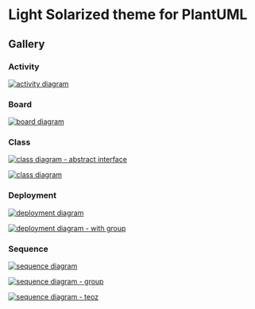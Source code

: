 # Light Solarized theme for PlantUML

## Gallery

### Activity

[![activity diagram](https://www.plantuml.com/plantuml/dsvg/HO_1QiCm38RlUWhjrXvQtvFHzR87oHAb5jXIa1K66tltALvXO8lV7qYVV6y-cU-rm8jdgeHDosJyHSkby2CxhgOLi_lMXfHi-hm-sFF-iJUoMSL9_3fhJMfCahOOTEbpMgeJItfcw1OOMDX7kDpGgJdgYhCMjH5unLEFRsVaXgVN_XYCbblSCtec0SHXCnR7G2DGQOJ_JFJ9yOY4TYm_HFvJ0Cd2AsoJEJkhuBii-7sqaqJJJzyfXpfEoB3JA72F4f_w1G00)](https://www.plantuml.com/plantuml/duml/HO_1QiCm38RlUWhjrXvQtvFHzR87oHAb5jXIa1K66tltALvXO8lV7qYVV6y-cU-rm8jdgeHDosJyHSkby2CxhgOLi_lMXfHi-hm-sFF-iJUoMSL9_3fhJMfCahOOTEbpMgeJItfcw1OOMDX7kDpGgJdgYhCMjH5unLEFRsVaXgVN_XYCbblSCtec0SHXCnR7G2DGQOJ_JFJ9yOY4TYm_HFvJ0Cd2AsoJEJkhuBii-7sqaqJJJzyfXpfEoB3JA72F4f_w1G00)


### Board

[![board diagram](https://www.plantuml.com/plantuml/dsvg/DOv12iCW44NtdiAkGnnqsLLoXPOUmCHf5DG9uqYXfs-HTlF_voyURsdYMJRo7DH58XRKZRBdzCOmvtH4qK-cegF8sQu0x5_cI1BxrXloJbMmYjcf07722cSlUHwS1iMd2h-jLgkcXpNVdEvMt_xjzBYTMfrQi8PXyW40)](https://www.plantuml.com/plantuml/duml/HO_1QiCm38RlUWhjrXvQtvFHzR87oHAb5jXIa1K66tltALvXO8lV7qYVV6y-cU-rm8jdgeHDosJyHSkby2CxhgOLi_lMXfHi-hm-sFF-iJUoMSL9_3fhJMfCahOOTEbpMgeJItfcw1OOMDX7kDpGgJdgYhCMjH5unLEFRsVaXgVN_XYCbblSCtec0SHXCnR7G2DGQOJ_JFJ9yOY4TYm_HFvJ0Cd2AsoJEJkhuBii-7sqaqJJJzyfXpfEoB3JA72F4f_w1G00)

### Class

[![class diagram - abstract interface](https://www.plantuml.com/plantuml/dsvg/TP1FIyD04CNl-od6cnxIt8k71Yieg0NJ8Y8U9kcqMTa_ONP2iUftDvl-II9ucfrvl_Tux2m8iZJMg0kfo184Rv3rdjQ9qTjAOCFUGYLIXscQCkucMorLKpI1kFHEoCcaz3RrhCcbTHkKT3aXjQXTUdmhXKKGnbAWD1W2PCVrGGVfjTFrnXj3fMZlb7P2lC6Ie4FxTS2eAC7rTvACSc4AMJV57yozPGptzsY9MxJ4gVvuu9WRnvdfOqReVrMoaMbGdHa_Jp2VwQwvwdvjW7mfW4NnGQMylGCPikHaZeBjEUWzNLwf7wN8DHQMsjBAwODbdhtcxRXRh9xZVBn_MYrlyyYYSrwmAvytTSqKmWkoqsuRHcBMFsFWGDbfgS2IBOX3g-J2hHasthTbpck1t7MRaLitrlm2)](https://www.plantuml.com/plantuml/duml/HO_1QiCm38RlUWhjrXvQtvFHzR87oHAb5jXIa1K66tltALvXO8lV7qYVV6y-cU-rm8jdgeHDosJyHSkby2CxhgOLi_lMXfHi-hm-sFF-iJUoMSL9_3fhJMfCahOOTEbpMgeJItfcw1OOMDX7kDpGgJdgYhCMjH5unLEFRsVaXgVN_XYCbblSCtec0SHXCnR7G2DGQOJ_JFJ9yOY4TYm_HFvJ0Cd2AsoJEJkhuBii-7sqaqJJJzyfXpfEoB3JA72F4f_w1G00)

[![class diagram](https://www.plantuml.com/plantuml/dsvg/LO_1JiCm343l_Wgp4nost152-vF9IxqrKc9NZYCONyzOkxIyKzwpv2J7wcJUIeON7xamLirawOU7VKxNqV5YMd1qd-fx24PVXsloiPrRPOigpkA7g2Me9POmjPBtZpqr54eIbZFGkRfHT5nu-Zg8cMf5tFqFEo0HTVAaWWzMXvWiPiRExF3wriicd-gevgUBMe7bhix3OKXKL8PU5uUFpvwsVRkGnPFVi3FxFRU26_uS-3lojFu7kqCIPxjGP9pf3eMTje_k3fEfQzIC2q-7wcoiVfju7gn-7rcBZftPuSWoj981VW40)](https://www.plantuml.com/plantuml/duml/HO_1QiCm38RlUWhjrXvQtvFHzR87oHAb5jXIa1K66tltALvXO8lV7qYVV6y-cU-rm8jdgeHDosJyHSkby2CxhgOLi_lMXfHi-hm-sFF-iJUoMSL9_3fhJMfCahOOTEbpMgeJItfcw1OOMDX7kDpGgJdgYhCMjH5unLEFRsVaXgVN_XYCbblSCtec0SHXCnR7G2DGQOJ_JFJ9yOY4TYm_HFvJ0Cd2AsoJEJkhuBii-7sqaqJJJzyfXpfEoB3JA72F4f_w1G00)

### Deployment

[![deployment diagram](https://www.plantuml.com/plantuml/dsvg/JOynSiGW34LxdK9nasgNFjLUHGRPPWB84MAIpUbZOtidpNkluJDwL2ErbXEysSAPiKeYZRySRYdEY-6aad4nM-k7SqhVzpdQqiPMMRqKus9tBzc9HYvktOPkVQUwJB6uiu6yYMBdqGw7mmFGl8rW9v1QdCWRNW6Zj198dtW5UDA0Ey17zOdn4FWaBM0dU4c9lKKf5VyrUCchbFs_Ly5-Xah2qn38QAJAU0LmiMXFF0HJJ8mxO98KMF4GJ4gPiHFU5_wXMGgUXbYCTIBF-2f8D7B2JYWI67V0IlwJPiRJiB9MANW8lXetnavGzaPbJeolWchRC-pSMdHVEWsjij_lEWsd7GvN3V3W4bfEVm00)](https://www.plantuml.com/plantuml/duml/JOynSiGW34LxdK9nasgNFjLUHGRPPWB84MAIpUbZOtidpNklGSn_L2ErbXEysSAPiKeYZRySRYdEY-6aad4nM-k7SqhVzpdQqiPMMRqKus9tBzc9HYvktGxT-ftgCiNYpWRo9egTHpiS3Wz0CnV3JY2rE94tl096QIMGFl4AyAG1Tu2FwXFZ8V19Mi1Ey98IUujIAlvhy99NAVj_hu9zXah2qn38QAJAU0LmiMXFF0HJJ8mxO98KMF4GJ4gPiHFU5_wXMGgUXbYCTHl4-2f8D7B2JYWI67V0IlwJPiRJiB9MANW8lXetnavGzaPbJeolWchRC-pSMdI_T1fQPR_lEWsd7GvN3V3W4bfE0F07)

[![deployment diagram - with group](https://www.plantuml.com/plantuml/dsvg/NO_FIiGm48VlUOgnzsuGFNcG5R5w4ONsLZnacsmRJ38nVz1LzjrDcaAraCCmlvdlc-nzO2v4hSX5c8GMu54n9xy5hvKSfm17Xngc4Ao_eTInpzqemnGFqGite0d2XDs0cgAJmb2RGFNCyLGpQUXI4sBPyCv60LMBIVBeCDeAVWZ0KzUzGWrz8vqFS8_QeadGjnJrTmOJmFtjdWano1Fd9IS5v0kfAQ1M36ZuXhIbGrtVveNC6nH6FXFwXo-chH9mEOiu2-p0V98zdzeFLIn7L3o9gswI7jBJfwLLukmg4rTPVCuRZkd4Q13NaRbrNIQIQVlJvS9_1wtragsUjPoJ5RyNXaUjVW40)](https://www.plantuml.com/plantuml/duml/NO_FIiGm48VlUOgnzsuGFNcG5R5w4ONsLZnacsmRJ38nVz1LzjrDcaAraCCmlvdlc-nzO2v4hSX5c8GMu54n9xy5hvKSfm17Xngc4Ao_eTInpzqemnGFqGite0d2XDs0cgAJmb2RGFNCyLGpQUXI4sBPyCv60LMBIVBeCDeAVWZ0KzUzGWrz8vqFS8_QeadGjnJrTmOJmFtjdWano1Fd9IS5v0kfAQ1M36ZuXhIbGrtVveNC6nH6FXFwXo-chH9mEOiu2-p0V98zdzeFLIn7L3o9gswI7jBJfwLLukmg4rTPVCuRZkd4Q13NaRbrNIQIQVlJvS9_1wtragsUjPoJ5K_sml2erIy0)

### Sequence

[![sequence diagram](https://www.plantuml.com/plantuml/dsvg/JO_TIWCn48NlynJZ0xJ1_hJG2wbMlLRm1QQxOpUGPDPaWjIdjzrfOUPY-JWVUyZPLy4YBKNt80CbWieHI_YZVXR3QH3uBfnW41dhplk2l_DJaA4TMwNISHRACkyuUIw1iXylHREff_g48ViRkn6BX2wCc0K-36E5TsQ7dN01lMV3gX_TaLlkiPolsOjXzGjtVKdXEFrpCAn-wIXBaBDslYaRlt8z2XwnqZLxDQn-VUcFaJe9d2iS3AlVk9z6ZK3lqx3whRjyOFOqRO4TV37eO9ClDByFDMQfvZRHY9KAtMRojURtJSPir9WrHcvLJbFSddBVKlm7)](https://www.plantuml.com/plantuml/duml/JO_TIWCn48NlynJZ0xJ1_hJG2wbMlLRm1QQxOpUGPDPaWjIdjzrfOUPY-JWVUyZPLy4YBKNt80CbWieHI_YZVXR3QH3uBfnW41dhplk2l_DJaA4TMwNISHRACkyuUIw1iXylHREff_g48ViRkn6BX2wCc0K-36E5TsQ7dN01lMV3gX_TaLlkiPolsOjXzGjtVKdXEFrpCAn-wIXBaBDslYaRlt8z2XwnqZLxDQn-VUcFaJe9d2iS3AlVk9z6ZK3lqx3whRjyOFOqRO4TV37eO9ClDByFDMQfvZRHY9KAtMRojURtJSPir9WrHcvLJbFSddBVKlm7)

[![sequence diagram - group](https://www.plantuml.com/plantuml/dsvg/ZP3HQkim38Rl_HJ_UO0sFRUz6CqOkzh6s9x0TPJ4LB4yMwPqJpydT6MbCAOBOOJ-ptpQPRL9oyJcduuq4RAmJVwJkXNxOLJqIIQCgZ5lcoRPuthmEfPzoPIS1AMWQoTJ8ybJQ685hHPERYRhGtD-cvQz8wpkS2_xBTfIvq6zi-ebu8q-2cKrnh8Y5-SevxumdCra380vDOSNoasyhO6er1b3d6U1Qd7meOFqwAtdalv2UJnlejQGf4Gydo370BPxucLyaNYI0TkbMrNh3bYEQ70k5edulzbieBxQ6_oewqCylBoZNH2N9GhTxvzTDYXyAxT1gak2dY9TMTz8lpBP6aWKoQenCs9NMvdu2m00)](https://www.plantuml.com/plantuml/duml/ZP51JiCm44NtFiNd06tAjWlK8CGA488JkCuaiUfuZ6UigfoUEeeg2WkOnTYo_d_Mdzc9sgnb2kP6Hve8mi5c_qdTAlXXLFIP9uogIRPDa-rnFNWToxu8PSTHAUhQyTHmzXIRT0QjPeuqa_MnMUwc3TuHLdUuv_qMRT6HedfdrNF46tqK4ZN61eKKvqYaBm7E2Xa3eBggUQRyihVEKLBgZA4WDS14EFZOWNlqreUI_qDvN9HLE6Gk2Sydy34Ys3s5-VaIuea7RETkLQqxO1wYmLA1EU5sizb0_KHYyAsk1_7myevsHbn45Bi_FbiKzLmYjv5rf0mz9VgP-ZhqQo0hX4o9h1fJ4Rjpg_l_0W00)

[![sequence diagram - teoz](https://www.plantuml.com/plantuml/dsvg/ZOmnRiKm241tduA_TCltdg5AsfEGXDf8s5WOgr9EtpJj0Vw2UA3tbkveFeg4XsSg15q5ZKyw9k6K7RvC2sJtrkSO3R-VYJsFRNIoNQjJzUUk9QenrTYkq7HtUYp8DVxluT4CKq5mqXFS1eLLU2UOtk53DvWXauY6jvkkusT64wRV1uTaEXgiV_8DhziOg1vXkSOeyWC0)](https://www.plantuml.com/plantuml/duml/ZOmnRiKm241tduA_TCltdg5AsfEGXDf8s5WOgr9EtpJj0Vw2UA3tbkveFeg4XsSg15q5ZKyw9k6K7RvC2sJtrkSO3R-VYJsFRNIoNQjJzUUk9QenrTYkq7HtUYp8DVxluT4CKq5mqXFS1eLLU2UOtk53DvWXauY6jvkkusT64wRV1uTaEXgiV_8DhziOg1vXkSOeyWC0)

